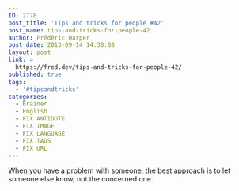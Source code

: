 ```yaml
---
ID: 2778
post_title: 'Tips and tricks for people #42'
post_name: tips-and-tricks-for-people-42
author: Frédéric Harper
post_date: 2013-09-14 14:30:08
layout: post
link: >
  https://fred.dev/tips-and-tricks-for-people-42/
published: true
tags:
  - '#tipsandtricks'
categories:
  - Brainer
  - English
  - FIX ANTIDOTE
  - FIX IMAGE
  - FIX LANGUAGE
  - FIX TAGS
  - FIX URL
---
```

<div>
  When you have a problem with someone, the best approach is to let someone else know, not the concerned one.
</div>